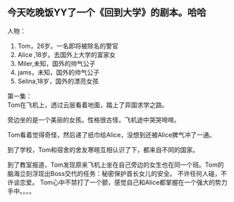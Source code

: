 <h2 class="wmd-title" id="今天吃晚饭yy了一个《回到大学》的剧本。哈哈">今天吃晚饭YY了一个《回到大学》的剧本。哈哈</h2> <p>人物：  </p> <ol> <li>Tom，26岁。一名即将被除名的警官</li> <li>Alice ,18岁。去国外上大学的富家女</li> <li>Miler,未知，国外的帅气公子</li> <li>jams，未知，国外的帅气公子</li> <li>Selina,18岁，国外的漂亮女孩</li> </ol> <p>第一集： <br> Tom在飞机上，透过云层看着地面，踏上了异国求学之路。  </p> <p>旁边坐的是一个美丽的女孩。性格很古怪，飞机途中哭哭啼啼。</p> <p>Tom看着觉得奇怪，然后递了纸巾给Alice，没想到还被Alice脾气冲了一通。</p> <p>到了学校，Tom和宿舍的舍友寒暄互相认识了下，都来自不同的国家。  </p> <p>到了教室报道，Tom发现原来飞机上坐在自己旁边的女生也在同一个班。Tom的脑海立刻浮现出Boss交代的任务：秘密保护首长女儿的安全。 不许任何人碰，不许谈恋爱。 Tom心中不禁打了一个颤，感觉自己和Alice都掌握在一个强大的势力手中。。。。  </p>
